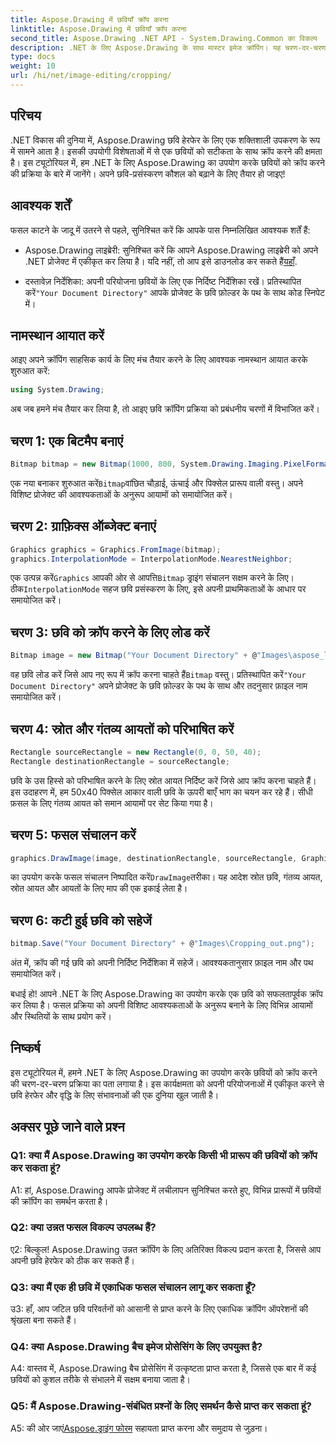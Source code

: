 ```yaml
---
title: Aspose.Drawing में छवियाँ क्रॉप करना
linktitle: Aspose.Drawing में छवियाँ क्रॉप करना
second_title: Aspose.Drawing .NET API - System.Drawing.Common का विकल्प
description: .NET के लिए Aspose.Drawing के साथ मास्टर इमेज क्रॉपिंग। यह चरण-दर-चरण मार्गदर्शिका डेवलपर्स को छवि प्रसंस्करण कौशल को सहजता से बढ़ाने में सक्षम बनाती है।
type: docs
weight: 10
url: /hi/net/image-editing/cropping/
---
```

## परिचय

.NET विकास की दुनिया में, Aspose.Drawing छवि हेरफेर के लिए एक शक्तिशाली उपकरण के रूप में सामने आता है। इसकी उपयोगी विशेषताओं में से एक छवियों को सटीकता के साथ क्रॉप करने की क्षमता है। इस ट्यूटोरियल में, हम .NET के लिए Aspose.Drawing का उपयोग करके छवियों को क्रॉप करने की प्रक्रिया के बारे में जानेंगे। अपने छवि-प्रसंस्करण कौशल को बढ़ाने के लिए तैयार हो जाइए!

## आवश्यक शर्तें

फसल काटने के जादू में उतरने से पहले, सुनिश्चित करें कि आपके पास निम्नलिखित आवश्यक शर्तें हैं:

-  Aspose.Drawing लाइब्रेरी: सुनिश्चित करें कि आपने Aspose.Drawing लाइब्रेरी को अपने .NET प्रोजेक्ट में एकीकृत कर लिया है। यदि नहीं, तो आप इसे डाउनलोड कर सकते हैं[यहाँ](https://releases.aspose.com/drawing/net/).

-  दस्तावेज़ निर्देशिका: अपनी परियोजना छवियों के लिए एक निर्दिष्ट निर्देशिका रखें। प्रतिस्थापित करें`"Your Document Directory"` आपके प्रोजेक्ट के छवि फ़ोल्डर के पथ के साथ कोड स्निपेट में।

## नामस्थान आयात करें

आइए अपने क्रॉपिंग साहसिक कार्य के लिए मंच तैयार करने के लिए आवश्यक नामस्थान आयात करके शुरुआत करें:

```csharp
using System.Drawing;
```

अब जब हमने मंच तैयार कर लिया है, तो आइए छवि क्रॉपिंग प्रक्रिया को प्रबंधनीय चरणों में विभाजित करें।

## चरण 1: एक बिटमैप बनाएं

```csharp
Bitmap bitmap = new Bitmap(1000, 800, System.Drawing.Imaging.PixelFormat.Format32bppPArgb);
```

 एक नया बनाकर शुरुआत करें`Bitmap`वांछित चौड़ाई, ऊंचाई और पिक्सेल प्रारूप वाली वस्तु। अपने विशिष्ट प्रोजेक्ट की आवश्यकताओं के अनुरूप आयामों को समायोजित करें।

## चरण 2: ग्राफ़िक्स ऑब्जेक्ट बनाएं

```csharp
Graphics graphics = Graphics.FromImage(bitmap);
graphics.InterpolationMode = InterpolationMode.NearestNeighbor;
```

 एक उत्पन्न करें`Graphics` आपकी ओर से आपत्ति`Bitmap` ड्राइंग संचालन सक्षम करने के लिए। ठीक`InterpolationMode` सहज छवि प्रसंस्करण के लिए, इसे अपनी प्राथमिकताओं के आधार पर समायोजित करें।

## चरण 3: छवि को क्रॉप करने के लिए लोड करें

```csharp
Bitmap image = new Bitmap("Your Document Directory" + @"Images\aspose_logo.png");
```

 वह छवि लोड करें जिसे आप नए रूप में क्रॉप करना चाहते हैं`Bitmap` वस्तु। प्रतिस्थापित करें`"Your Document Directory"` अपने प्रोजेक्ट के छवि फ़ोल्डर के पथ के साथ और तदनुसार फ़ाइल नाम समायोजित करें।

## चरण 4: स्रोत और गंतव्य आयतों को परिभाषित करें

```csharp
Rectangle sourceRectangle = new Rectangle(0, 0, 50, 40);
Rectangle destinationRectangle = sourceRectangle;
```

छवि के उस हिस्से को परिभाषित करने के लिए स्रोत आयत निर्दिष्ट करें जिसे आप क्रॉप करना चाहते हैं। इस उदाहरण में, हम 50x40 पिक्सेल आकार वाली छवि के ऊपरी बाएँ भाग का चयन कर रहे हैं। सीधी फ़सल के लिए गंतव्य आयत को समान आयामों पर सेट किया गया है।

## चरण 5: फसल संचालन करें

```csharp
graphics.DrawImage(image, destinationRectangle, sourceRectangle, GraphicsUnit.Pixel);
```

 का उपयोग करके फसल संचालन निष्पादित करें`DrawImage`तरीका। यह आदेश स्रोत छवि, गंतव्य आयत, स्रोत आयत और आयतों के लिए माप की एक इकाई लेता है।

## चरण 6: कटी हुई छवि को सहेजें

```csharp
bitmap.Save("Your Document Directory" + @"Images\Cropping_out.png");
```

अंत में, क्रॉप की गई छवि को अपनी निर्दिष्ट निर्देशिका में सहेजें। आवश्यकतानुसार फ़ाइल नाम और पथ समायोजित करें।

बधाई हो! आपने .NET के लिए Aspose.Drawing का उपयोग करके एक छवि को सफलतापूर्वक क्रॉप कर लिया है। फसल प्रक्रिया को अपनी विशिष्ट आवश्यकताओं के अनुरूप बनाने के लिए विभिन्न आयामों और स्थितियों के साथ प्रयोग करें।

## निष्कर्ष

इस ट्यूटोरियल में, हमने .NET के लिए Aspose.Drawing का उपयोग करके छवियों को क्रॉप करने की चरण-दर-चरण प्रक्रिया का पता लगाया है। इस कार्यक्षमता को अपनी परियोजनाओं में एकीकृत करने से छवि हेरफेर और वृद्धि के लिए संभावनाओं की एक दुनिया खुल जाती है।

## अक्सर पूछे जाने वाले प्रश्न

### Q1: क्या मैं Aspose.Drawing का उपयोग करके किसी भी प्रारूप की छवियों को क्रॉप कर सकता हूं?

A1: हां, Aspose.Drawing आपके प्रोजेक्ट में लचीलापन सुनिश्चित करते हुए, विभिन्न प्रारूपों में छवियों की क्रॉपिंग का समर्थन करता है।

### Q2: क्या उन्नत फसल विकल्प उपलब्ध हैं?

ए2: बिल्कुल! Aspose.Drawing उन्नत क्रॉपिंग के लिए अतिरिक्त विकल्प प्रदान करता है, जिससे आप अपनी छवि हेरफेर को ठीक कर सकते हैं।

### Q3: क्या मैं एक ही छवि में एकाधिक फसल संचालन लागू कर सकता हूँ?

उ3: हाँ, आप जटिल छवि परिवर्तनों को आसानी से प्राप्त करने के लिए एकाधिक क्रॉपिंग ऑपरेशनों की श्रृंखला बना सकते हैं।

### Q4: क्या Aspose.Drawing बैच इमेज प्रोसेसिंग के लिए उपयुक्त है?

A4: वास्तव में, Aspose.Drawing बैच प्रोसेसिंग में उत्कृष्टता प्राप्त करता है, जिससे एक बार में कई छवियों को कुशल तरीके से संभालने में सक्षम बनाया जाता है।

### Q5: मैं Aspose.Drawing-संबंधित प्रश्नों के लिए समर्थन कैसे प्राप्त कर सकता हूं?

 A5: की ओर जाएं[Aspose.ड्राइंग फोरम](https://forum.aspose.com/c/diagram/17) सहायता प्राप्त करना और समुदाय से जुड़ना।
